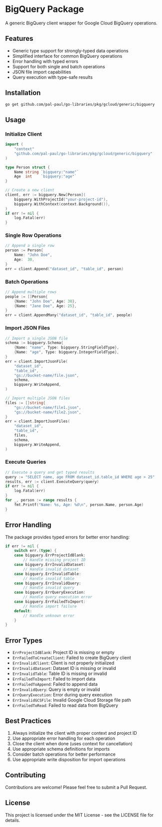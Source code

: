 # BigQuery Package

A generic BigQuery client wrapper for Google Cloud BigQuery operations.

## Features

- Generic type support for strongly-typed data operations
- Simplified interface for common BigQuery operations
- Error handling with typed errors
- Support for both single and batch operations
- JSON file import capabilities
- Query execution with type-safe results

## Installation

```bash
go get github.com/pal-paul/go-libraries/pkg/gcloud/generic/bigquery
```

## Usage

### Initialize Client

```go
import (
    "context"
    "github.com/pal-paul/go-libraries/pkg/gcloud/generic/bigquery"
)

type Person struct {
    Name string `bigquery:"name"`
    Age  int    `bigquery:"age"`
}

// Create a new client
client, err := bigquery.New[Person](
    bigquery.WithProjectId("your-project-id"),
    bigquery.WithContext(context.Background()),
)
if err != nil {
    log.Fatal(err)
}
```

### Single Row Operations

```go
// Append a single row
person := Person{
    Name: "John Doe",
    Age:  30,
}
err = client.Append("dataset_id", "table_id", person)
```

### Batch Operations

```go
// Append multiple rows
people := []Person{
    {Name: "John Doe", Age: 30},
    {Name: "Jane Doe", Age: 25},
}
err = client.AppendMany("dataset_id", "table_id", people)
```

### Import JSON Files

```go
// Import a single JSON file
schema := bigquery.Schema{
    {Name: "name", Type: bigquery.StringFieldType},
    {Name: "age", Type: bigquery.IntegerFieldType},
}
err = client.ImportJsonFile(
    "dataset_id",
    "table_id",
    "gs://bucket-name/file.json",
    schema,
    bigquery.WriteAppend,
)

// Import multiple JSON files
files := []string{
    "gs://bucket-name/file1.json",
    "gs://bucket-name/file2.json",
}
err = client.ImportJsonFiles(
    "dataset_id",
    "table_id",
    files,
    schema,
    bigquery.WriteAppend,
)
```

### Execute Queries

```go
// Execute a query and get typed results
query := "SELECT name, age FROM dataset_id.table_id WHERE age > 25"
results, err := client.ExecuteQuery(query)
if err != nil {
    log.Fatal(err)
}
for _, person := range results {
    fmt.Printf("Name: %s, Age: %d\n", person.Name, person.Age)
}
```

## Error Handling

The package provides typed errors for better error handling:

```go
if err != nil {
    switch err.(type) {
    case bigquery.ErrProjectIdBlank:
        // Handle missing project ID
    case bigquery.ErrInvalidDataset:
        // Handle invalid dataset
    case bigquery.ErrInvalidTable:
        // Handle invalid table
    case bigquery.ErrInvalidQuery:
        // Handle invalid query
    case bigquery.ErrQueryExecution:
        // Handle query execution error
    case bigquery.ErrFailedToImport:
        // Handle import failure
    default:
        // Handle unknown error
    }
}
```

## Error Types

- `ErrProjectIdBlank`: Project ID is missing or empty
- `ErrFailedToCreateClient`: Failed to create BigQuery client
- `ErrInvalidClient`: Client is not properly initialized
- `ErrInvalidDataset`: Dataset ID is missing or invalid
- `ErrInvalidTable`: Table ID is missing or invalid
- `ErrFailedToImport`: Failed to import data
- `ErrFailedToAppend`: Failed to append data
- `ErrInvalidQuery`: Query is empty or invalid
- `ErrQueryExecution`: Error during query execution
- `ErrInvalidGCSFile`: Invalid Google Cloud Storage file path
- `ErrFailedToRead`: Failed to read data from BigQuery

## Best Practices

1. Always initialize the client with proper context and project ID
2. Use appropriate error handling for each operation
3. Close the client when done (uses context for cancellation)
4. Use appropriate schema definitions for imports
5. Consider batch operations for better performance
6. Use appropriate write disposition for import operations

## Contributing

Contributions are welcome! Please feel free to submit a Pull Request.

## License

This project is licensed under the MIT License - see the LICENSE file for details.
